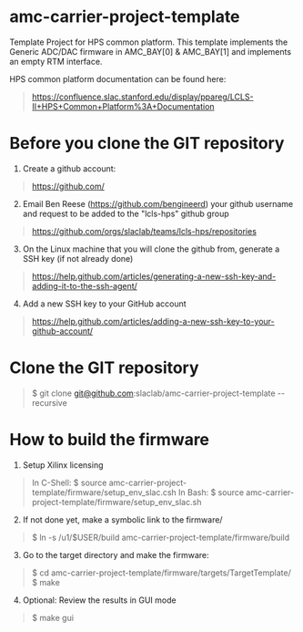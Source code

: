 # amc-carrier-project-template
Template Project for HPS common platform.  This template implements the Generic ADC/DAC firmware in AMC_BAY[0] & AMC_BAY[1] and implements an empty RTM interface.

HPS common platform documentation can be found here:

> https://confluence.slac.stanford.edu/display/ppareg/LCLS-II+HPS+Common+Platform%3A+Documentation

# Before you clone the GIT repository

1) Create a github account:
> https://github.com/

2) Email Ben Reese (https://github.com/bengineerd) your github username and request to be added to the "lcls-hps" github group
> https://github.com/orgs/slaclab/teams/lcls-hps/repositories

3) On the Linux machine that you will clone the github from, generate a SSH key (if not already done)
> https://help.github.com/articles/generating-a-new-ssh-key-and-adding-it-to-the-ssh-agent/

4) Add a new SSH key to your GitHub account
> https://help.github.com/articles/adding-a-new-ssh-key-to-your-github-account/

# Clone the GIT repository
> $ git clone git@github.com:slaclab/amc-carrier-project-template --recursive

# How to build the firmware

1) Setup Xilinx licensing
> In C-Shell: $ source amc-carrier-project-template/firmware/setup_env_slac.csh
> In Bash:    $ source amc-carrier-project-template/firmware/setup_env_slac.sh

2) If not done yet, make a symbolic link to the firmware/
> $ ln -s /u1/$USER/build amc-carrier-project-template/firmware/build

3) Go to the target directory and make the firmware:
> $ cd amc-carrier-project-template/firmware/targets/TargetTemplate/
> $ make

4) Optional: Review the results in GUI mode
> $ make gui

